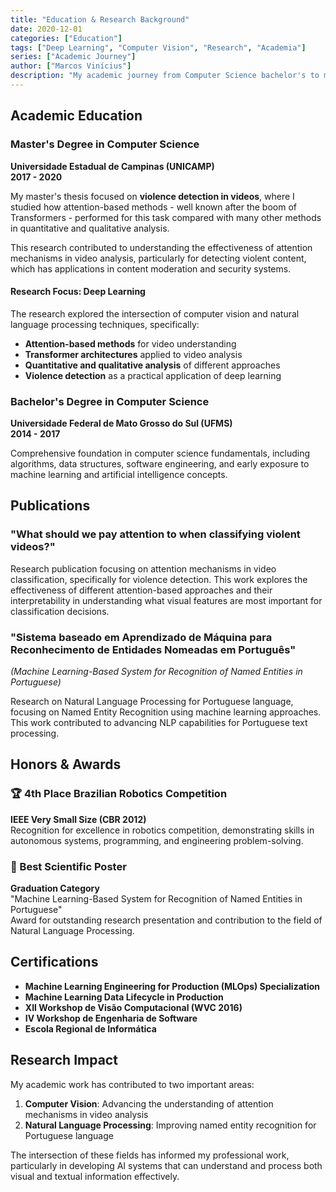 ```yaml
---
title: "Education & Research Background"
date: 2020-12-01
categories: ["Education"]
tags: ["Deep Learning", "Computer Vision", "Research", "Academia"]
series: ["Academic Journey"]
author: ["Marcos Vinícius"]
description: "My academic journey from Computer Science bachelor's to master's degree focused on Deep Learning and violence detection in videos."
---
```


## Academic Education

### Master's Degree in Computer Science
**Universidade Estadual de Campinas (UNICAMP)**  
**2017 - 2020**

My master's thesis focused on **violence detection in videos**, where I studied how attention-based methods - well known after the boom of Transformers - performed for this task compared with many other methods in quantitative and qualitative analysis.

This research contributed to understanding the effectiveness of attention mechanisms in video analysis, particularly for detecting violent content, which has applications in content moderation and security systems.

#### Research Focus: Deep Learning
The research explored the intersection of computer vision and natural language processing techniques, specifically:

* **Attention-based methods** for video understanding
* **Transformer architectures** applied to video analysis
* **Quantitative and qualitative analysis** of different approaches
* **Violence detection** as a practical application of deep learning

### Bachelor's Degree in Computer Science
**Universidade Federal de Mato Grosso do Sul (UFMS)**  
**2014 - 2017**

Comprehensive foundation in computer science fundamentals, including algorithms, data structures, software engineering, and early exposure to machine learning and artificial intelligence concepts.

## Publications

### "What should we pay attention to when classifying violent videos?"
Research publication focusing on attention mechanisms in video classification, specifically for violence detection. This work explores the effectiveness of different attention-based approaches and their interpretability in understanding what visual features are most important for classification decisions.

### "Sistema baseado em Aprendizado de Máquina para Reconhecimento de Entidades Nomeadas em Português"
*(Machine Learning-Based System for Recognition of Named Entities in Portuguese)*

Research on Natural Language Processing for Portuguese language, focusing on Named Entity Recognition using machine learning approaches. This work contributed to advancing NLP capabilities for Portuguese text processing.

## Honors & Awards

### 🏆 4th Place Brazilian Robotics Competition
**IEEE Very Small Size (CBR 2012)**  
Recognition for excellence in robotics competition, demonstrating skills in autonomous systems, programming, and engineering problem-solving.

### 🏅 Best Scientific Poster
**Graduation Category**  
"Machine Learning-Based System for Recognition of Named Entities in Portuguese"  
Award for outstanding research presentation and contribution to the field of Natural Language Processing.

## Certifications

* **Machine Learning Engineering for Production (MLOps) Specialization**
* **Machine Learning Data Lifecycle in Production**
* **XII Workshop de Visão Computacional (WVC 2016)**
* **IV Workshop de Engenharia de Software**
* **Escola Regional de Informática**

## Research Impact

My academic work has contributed to two important areas:

1. **Computer Vision**: Advancing the understanding of attention mechanisms in video analysis
2. **Natural Language Processing**: Improving named entity recognition for Portuguese language

The intersection of these fields has informed my professional work, particularly in developing AI systems that can understand and process both visual and textual information effectively.
